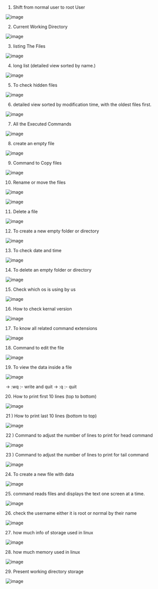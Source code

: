 1) Shift from normal user to root User

![image](https://github.com/user-attachments/assets/47c9172d-7e7e-4a51-98c3-638fb12fdcd7)

2) Current Working Directory

![image](https://github.com/user-attachments/assets/e68f0854-c79f-4bdd-8270-7db46a01202d)

3) listing The Files

![image](https://github.com/user-attachments/assets/f8ed7d59-9631-43bc-820f-e4e46dfa3f30)

4) long list (detailed view sorted by name.)

![image](https://github.com/user-attachments/assets/9c32a628-4d8c-4284-b42f-de23480f5c8b)

5) To check hidden files 

![image](https://github.com/user-attachments/assets/92b73cff-e8b0-49d0-bf5f-fa42f3f89db3)

6) detailed view sorted by modification time, with the oldest files first.

![image](https://github.com/user-attachments/assets/6e758080-dc36-4c7d-9cc0-4bf43331d62f)

7) All the Executed Commands

![image](https://github.com/user-attachments/assets/7a0a8df6-4a81-4d00-aac5-68916b83755c)

8) create an empty file

![image](https://github.com/user-attachments/assets/9e8ca21d-1a65-4cf4-b2f0-31f7041bc24a)

9) Command to Copy files 

![image](https://github.com/user-attachments/assets/5d35bdfe-3928-4692-bcd4-9a83fc51d536)

10) Rename or move the files

![image](https://github.com/user-attachments/assets/d7ab8247-6033-47f1-8360-07a5b11579cb)

![image](https://github.com/user-attachments/assets/b79e1d5b-7529-4b6f-9774-eacd774fc20e)

11) Delete a file 

![image](https://github.com/user-attachments/assets/0c790c6a-30da-4250-919c-f5d444aa6c23)

12) To create a new empty folder or directory 

![image](https://github.com/user-attachments/assets/a14ef6d9-cce3-4229-904a-51235c2e84b8)

13) To check date and time 

![image](https://github.com/user-attachments/assets/9abc8d15-616a-45b3-978d-b77eec029de9)

14) To delete an empty folder or directory 

![image](https://github.com/user-attachments/assets/22311210-1cd5-47f9-8c24-1fd652ae532a)

15) Check which os is using by us 

![image](https://github.com/user-attachments/assets/7f4c8038-48be-49eb-ad91-35585d2bde8d)

16) How to check kernal version

![image](https://github.com/user-attachments/assets/65c0739e-63ff-4c5c-8ca9-f232ac54d674)

17) To know all related command extensions 

![image](https://github.com/user-attachments/assets/83d7b45e-39c1-407a-84b5-324c0a8a344f)


18) Command to edit the file

![image](https://github.com/user-attachments/assets/10f0543c-8ee2-4497-b17f-1b225e0d09cf)

19) To view the data inside a file 

![image](https://github.com/user-attachments/assets/4a41d959-12eb-4aef-a130-8fd1cd69ef18)

-> :wq :- write and quit
-> :q :- quit

20) How to print first 10 lines (top to bottom)

![image](https://github.com/user-attachments/assets/6dac0682-8a12-48bf-8a3a-73a42b5b980b)

21 ) How to print last 10 lines (bottom to top)

![image](https://github.com/user-attachments/assets/12bdd729-7007-4ed2-ab3e-361a04d706ec)

22 ) Command to adjust the number of lines to print for head command

![image](https://github.com/user-attachments/assets/7aa5f3a8-e8aa-4e49-b110-eb4b0c5d9ced)

23 ) Command to adjust the number of lines to print for tail command

![image](https://github.com/user-attachments/assets/9c9ed04c-f29e-455e-8ed8-dde5804989c4)

24) To create a new file with data 

![image](https://github.com/user-attachments/assets/c0f9eb39-74a8-4366-9dec-08224180e435)

25) command reads files and displays the text one screen at a time.

![image](https://github.com/user-attachments/assets/bd632e95-9378-4f63-9c06-b59085715958)

26) check the username either it is root or normal by their name

![image](https://github.com/user-attachments/assets/7b778b83-54ea-4e8d-8857-1d80105f2272)

27) how much info of storage used in linux

![image](https://github.com/user-attachments/assets/4ad444ce-fb29-443f-82af-891587206873)

28) how much memory used in linux 

![image](https://github.com/user-attachments/assets/573d649f-b9f2-4bed-86c3-43c8e5695eb3)

29) Present working directory storage 

![image](https://github.com/user-attachments/assets/c9d195fb-be2c-4d8b-a5b4-882478e908fb)

 












 



 













 





